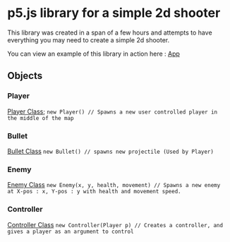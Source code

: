 # p5.js library for a simple 2d shooter

This library was created in a span of a few hours and attempts to have everything
you may need to create a simple 2d shooter. 

You can view an example of this library in action here :
[App](https://p5js-2d-shooter.herokuapp.com/index.html)

## Objects 
### Player
[Player Class](https://github.com/George-Poulos/2DShooter-P5JS-Library/blob/master/Player.js);
    `new Player() // Spawns a new user controlled player in the middle of the map`
### Bullet
[Bullet Class](https://github.com/George-Poulos/2DShooter-P5JS-Library/blob/master/Bullet.js)
    `new Bullet() // spawns new projectile (Used by Player)`
### Enemy
[Enemy Class](https://github.com/George-Poulos/2DShooter-P5JS-Library/blob/master/Enemy.js)
    `new Enemy(x, y, health, movement) // Spawns a new enemy at X-pos : x, Y-pos : y with health and movement speed.`
### Controller
[Controller Class](https://github.com/George-Poulos/2DShooter-P5JS-Library/blob/master/Controller.js)
    `new Controller(Player p) // Creates a controller, and gives a player as an argument to control`
    

